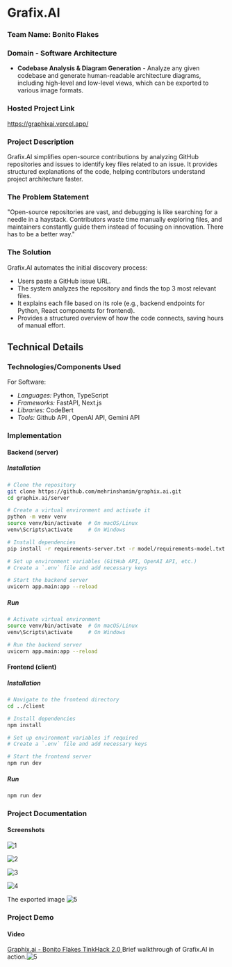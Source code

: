 # Grafix.AI 


### Team Name: Bonito Flakes


### Domain - Software Architecture

- **Codebase Analysis & Diagram Generation** - Analyze any given codebase and generate human-readable architecture diagrams, including high-level and low-level views, which can be exported to various image formats.

  
### Hosted Project Link
https://graphixai.vercel.app/


### Project Description
Grafix.AI simplifies open-source contributions by analyzing GitHub repositories and issues to identify key files related to an issue. It provides structured explanations of the code, helping contributors understand project architecture faster.

### The Problem Statement
"Open-source repositories are vast, and debugging is like searching for a needle in a haystack. Contributors waste time manually exploring files, and maintainers constantly guide them instead of focusing on innovation. There has to be a better way."

### The Solution
Grafix.AI automates the initial discovery process:
- Users paste a GitHub issue URL.
- The system analyzes the repository and finds the top 3 most relevant files.
- It explains each file based on its role (e.g., backend endpoints for Python, React components for frontend).
- Provides a structured overview of how the code connects, saving hours of manual effort.

## Technical Details
### Technologies/Components Used
For Software:
- *Languages:* Python, TypeScript
- *Frameworks:* FastAPI, Next.js
- *Libraries:* CodeBert
- *Tools:* Github API , OpenAI API, Gemini API


### Implementation

#### Backend (server)  
##### Installation  
```bash
# Clone the repository
git clone https://github.com/mehrinshamim/graphix.ai.git
cd graphix.ai/server

# Create a virtual environment and activate it
python -m venv venv
source venv/bin/activate  # On macOS/Linux
venv\Scripts\activate     # On Windows

# Install dependencies
pip install -r requirements-server.txt -r model/requirements-model.txt

# Set up environment variables (GitHub API, OpenAI API, etc.)
# Create a `.env` file and add necessary keys

# Start the backend server
uvicorn app.main:app --reload
```  

##### Run  
```bash
# Activate virtual environment
source venv/bin/activate  # On macOS/Linux
venv\Scripts\activate     # On Windows

# Run the backend server
uvicorn app.main:app --reload
```  

#### Frontend (client)  
##### Installation  
```bash
# Navigate to the frontend directory
cd ../client

# Install dependencies
npm install

# Set up environment variables if required
# Create a `.env` file and add necessary keys

# Start the frontend server
npm run dev
```  

##### Run  
```bash
npm run dev
```


### Project Documentation
#### Screenshots 
![1](https://github.com/user-attachments/assets/d22b413a-d937-442a-a8e5-8a3aa5818b12)

![2](https://github.com/user-attachments/assets/fbe3c4e2-9db4-40f2-9738-9c272fb25df2)

![3](https://github.com/user-attachments/assets/04e4d80d-402d-4805-9942-983c9bb4f025)

![4](https://github.com/user-attachments/assets/b5b4714c-d041-4976-85ae-393165ee7563)

The exported image
![5](https://github.com/user-attachments/assets/11d18050-464a-428c-bdf8-c87213b022ae)


### Project Demo
#### Video
[ Graphix.ai - Bonito Flakes TinkHack 2.0 ](https://www.youtube.com/watch?v=m6mXxGlzNJ8)
Brief walkthrough of Grafix.AI in action.![5](https://github.com/user-attachments/assets/6e6a2c5b-5e17-46d7-8e08-e28862c8f8b1)


